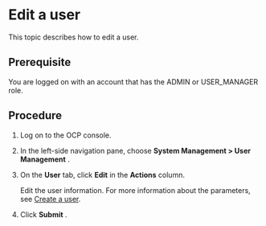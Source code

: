 Edit a user
================================

This topic describes how to edit a user.

**Prerequisite**
-------------------------------------

You are logged on with an account that has the ADMIN or USER_MANAGER role.

Procedure
------------------------------

1. Log on to the OCP console.

2. In the left-side navigation pane, choose **System Management > User Management** .

3. On the **User** tab, click **Edit** in the **Actions** column.

   Edit the user information. For more information about the parameters, see [Create a user](../../../700.tenant-functions/300.create-a-tenant.md).

4. Click **Submit** .
